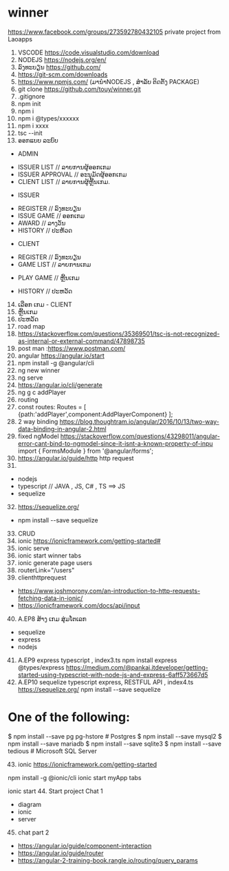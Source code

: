 # winner
https://www.facebook.com/groups/273592780432105
private project from Laoapps
1.	VSCODE https://code.visualstudio.com/download
2.	NODEJS https://nodejs.org/en/
3.	ລົງທະບຽນ https://github.com/
4.	https://git-scm.com/downloads
5.	https://www.npmjs.com/ (ມານຳNODEJS , ສຳລັບ ຕິດຕັ້ງ PACKAGE)
6. git clone https://github.com/touy/winner.git
7. .gitignore
8. npm init
9. npm i 
10. npm i @types/xxxxxx
11. npm i xxxx
12. tsc --init
13. ອອກແບບ ລະບົບ
- ADMIN
+ ISSUER LIST // ລາຍການຜູ້ອອກເກມ
+ ISSUER APPROVAL //  ອະນຸມັດຜູ້ອອກເກມ
+ CLIENT LIST // ລາຍການຜູ້ຫຼີ້ນເກມ.
- ISSUER
+ REGISTER // ລົງທະບຽນ
+ ISSUE GAME // ອອກເກມ
+ AWARD // ລາງວັນ
+ HISTORY // ປະຫັວດ
- CLIENT
+ REGISTER // ລົງທະບຽນ
+ GAME LIST // ລາຍການເກມ
* PLAY GAME // ຫຼີ້ນເກມ
+ HISTORY // ປະຫວັດ
14. ເລືອກ ເກມ - CLIENT
15. ຫຼີ້ນເກມ
16. ປະຫວັດ
17. road map
18. https://stackoverflow.com/questions/35369501/tsc-is-not-recognized-as-internal-or-external-command/47898735
19. post man :https://www.postman.com/
20. angular https://angular.io/start
21. npm install -g @angular/cli
22. ng new winner
23. ng serve
24. https://angular.io/cli/generate
25. ng g c addPlayer
26. routing
27. const routes: Routes = [
  {path:'addPlayer',component:AddPlayerComponent}
];
28. 2 way binding https://blog.thoughtram.io/angular/2016/10/13/two-way-data-binding-in-angular-2.html
29. fixed ngModel https://stackoverflow.com/questions/43298011/angular-error-cant-bind-to-ngmodel-since-it-isnt-a-known-property-of-inpu
import { FormsModule } from '@angular/forms';
30. https://angular.io/guide/http
http request
31. 
- nodejs
- typescript // JAVA , JS, C# , TS ==> JS
- sequelize
32. https://sequelize.org/
-  npm install --save sequelize
33. CRUD
34. ionic https://ionicframework.com/getting-started#
35. ionic serve
36. ionic start winner tabs
37. ionic generate page users
38. routerLink="/users"
39. clienthttprequest
- https://www.joshmorony.com/an-introduction-to-http-requests-fetching-data-in-ionic/
- https://ionicframework.com/docs/api/input
40. A.EP8 ສ້າງ ເກມ ສຸ່ມໂຕເລກ
- sequelize
- express
- nodejs
41. A.EP9 express typescript , index3.ts
npm install express @types/express
https://medium.com/@pankaj.itdeveloper/getting-started-using-typescript-with-node-js-and-express-6aff573667d5
42. A.EP10 sequelize typescript express, RESTFUL API , index4.ts
https://sequelize.org/
npm install --save sequelize

# One of the following:
$ npm install --save pg pg-hstore # Postgres
$ npm install --save mysql2
$ npm install --save mariadb
$ npm install --save sqlite3
$ npm install --save tedious # Microsoft SQL Server

43. ionic 
https://ionicframework.com/getting-started

npm install -g @ionic/cli
ionic start myApp tabs

ionic start 
44. Start project Chat 1
- diagram 
- ionic 
- server
45. chat part 2
- https://angular.io/guide/component-interaction
- https://angular.io/guide/router
- https://angular-2-training-book.rangle.io/routing/query_params
